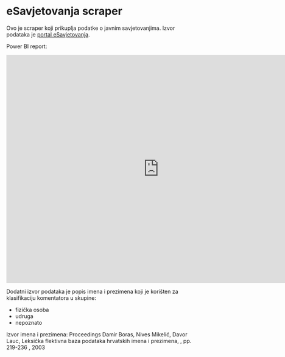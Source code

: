 # eSavjetovanja scraper

Ovo je scraper koji prikuplja podatke o javnim savjetovanjima. Izvor podataka je [portal eSavjetovanja](https://esavjetovanja.gov.hr/ECon/Dashboard?page=1). 

Power BI report:
<iframe width="800" height="600" src="https://app.powerbi.com/view?r=eyJrIjoiMTE2YWE2NTQtYTEzYi00ZWZkLTg0NDAtNTFiMDU0ZmZiN2Q5IiwidCI6ImZhYWU2NGVmLTU5NjAtNDYyNy05MzA0LWI1Njg4YzU1ZDY1NCIsImMiOjh9" frameborder="0" allowFullScreen="true"></iframe>


Dodatni izvor podataka je popis imena i prezimena koji je korišten za klasifikaciju komentatora u skupine:
- fizička osoba
- udruga
- nepoznato

Izvor imena i prezimena:  Proceedings
Damir Boras, Nives Mikelić, Davor Lauc, Leksička flektivna baza podataka hrvatskih imena i prezimena, , pp. 219-236 , 2003
